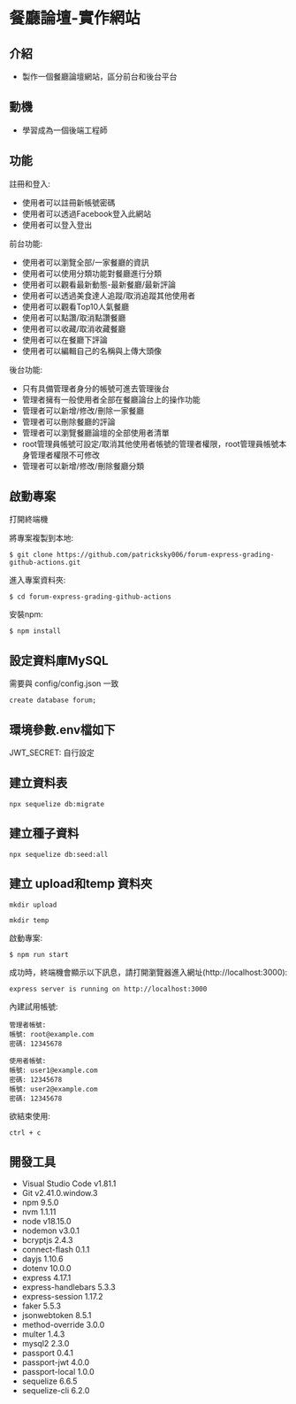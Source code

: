 # 餐廳論壇-實作網站

## 介紹

- 製作一個餐廳論壇網站，區分前台和後台平台

## 動機
- 學習成為一個後端工程師
  
## 功能

註冊和登入:
* 使用者可以註冊新帳號密碼
* 使用者可以透過Facebook登入此網站
* 使用者可以登入登出
  
前台功能:
* 使用者可以瀏覽全部/一家餐廳的資訊
* 使用者可以使用分類功能對餐廳進行分類
* 使用者可以觀看最新動態-最新餐廳/最新評論
* 使用者可以透過美食達人追蹤/取消追蹤其他使用者
* 使用者可以觀看Top10人氣餐廳
* 使用者可以點讚/取消點讚餐廳
* 使用者可以收藏/取消收藏餐廳
* 使用者可以在餐廳下評論
* 使用者可以編輯自己的名稱與上傳大頭像

後台功能:
* 只有具備管理者身分的帳號可進去管理後台
* 管理者擁有一般使用者全部在餐廳論台上的操作功能
* 管理者可以新增/修改/刪除一家餐廳
* 管理者可以刪除餐廳的評論
* 管理者可以瀏覽餐廳論壇的全部使用者清單
* root管理員帳號可設定/取消其他使用者帳號的管理者權限，root管理員帳號本身管理者權限不可修改
* 管理者可以新增/修改/刪除餐廳分類

## 啟動專案 
打開終端機

將專案複製到本地:
```
$ git clone https://github.com/patricksky006/forum-express-grading-github-actions.git
```
進入專案資料夾:
```
$ cd forum-express-grading-github-actions
```
安裝npm:
```
$ npm install
```
## 設定資料庫MySQL
需要與 config/config.json 一致
```
create database forum;
```

## 環境參數.env檔如下  
JWT_SECRET: 自行設定

## 建立資料表
```
npx sequelize db:migrate
```

## 建立種子資料
```
npx sequelize db:seed:all
```
## 建立 upload和temp 資料夾
```
mkdir upload
```
```
mkdir temp
```
啟動專案:
```
$ npm run start
```
成功時，終端機會顯示以下訊息，請打開瀏覽器進入網址(http://localhost:3000):
```
express server is running on http://localhost:3000
```
內建試用帳號:
```
管理者帳號:
帳號: root@example.com
密碼: 12345678

使用者帳號:
帳號: user1@example.com
密碼: 12345678
帳號: user2@example.com
密碼: 12345678
```
欲結束使用:
```
ctrl + c
```
## 開發工具
* Visual Studio Code v1.81.1
* Git v2.41.0.window.3
* npm 9.5.0
* nvm 1.1.11
* node v18.15.0
* nodemon v3.0.1
* bcryptjs 2.4.3
* connect-flash 0.1.1
* dayjs 1.10.6
* dotenv 10.0.0
* express 4.17.1
* express-handlebars 5.3.3
* express-session 1.17.2
* faker 5.5.3
* jsonwebtoken 8.5.1
* method-override 3.0.0
* multer 1.4.3
* mysql2 2.3.0
* passport 0.4.1
* passport-jwt 4.0.0
* passport-local 1.0.0
* sequelize 6.6.5
* sequelize-cli 6.2.0
